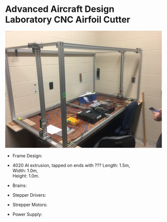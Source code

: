 # Advanced Aircraft Design Laboratory CNC Airfoil Cutter




![What is this](IMG_2226.JPG)



* Frame Design:
* 4020 Al extrusion, tapped on ends with ???
Length: 1.5m,  
Width: 1.0m,  
Height: 1.0m.  


* Brains:
* Stepper Drivers:
* Strepper Motors:
* Power Supply: 


